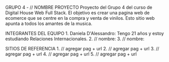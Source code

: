 GRUPO 4 - // NOMBRE PROYECTO
Proyecto del Grupo 4 del curso de Digital House Web Full Stack. El objetivo es crear una pagina web de ecomerce que se centre en la compra y venta de vinilos. 
Esto sitio web apunta a todos los amantes de la musica. 

INTEGRANTES DEL EQUIPO
    1. Daniela D'Alessandro: Tengo 21 años y estoy estudiando Relaciones Internacionales. 
    2. // nombre: 
    3. // nombre: 

SITIOS DE REFERENCIA
    1. // agregar pag + url
    2. // agregar pag + url
    3. // agregar pag + url
    4. // agregar pag + url
    5. // agregar pag + url